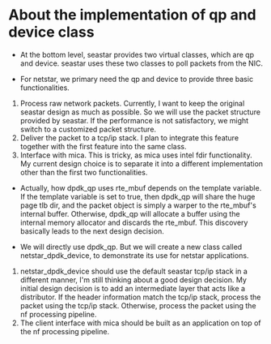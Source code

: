# About the implementation of qp and device class

* At the bottom level, seastar provides two virtual classes, which are qp and device. seastar uses these two classes to poll packets from the NIC.

* For netstar, we primary need the qp and device to provide three basic functionalities.
1. Process raw network packets. Currently, I want to keep the original seastar design as much as possible. So we will use the packet structure provided by seastar. If the performance is not satisfactory, we might switch to a customized packet structure.
2. Deliver the packet to a tcp/ip stack. I plan to integrate this feature together with the first feature into the same class.
3. Interface with mica. This is tricky, as mica uses intel fdir functionality. My current design choice is to separate it into a different implementation other than the first two functionalities.

* Actually, how dpdk_qp uses rte_mbuf depends on the template variable. If the template variable is set to true, then dpdk_qp will share the huge page tlb dir, and the packet object is simply a warper to the rte_mbuf's internal buffer. Otherwise, dpdk_qp will allocate a buffer using the internal memory allocator and discards the rte_mbuf. This discovery basically leads to the next design decision.

* We will directly use dpdk_qp. But we will create a new class called netstar_dpdk_device, to demonstrate its use for netstar applications. 
1. netstar_dpdk_device should use the default seastar tcp/ip stack in a different manner, I'm still thinking about a good design decision. My initial design decision is to add an intermediate layer that acts like a distributor. If the header information match the tcp/ip stack, process the packet using the tcp/ip stack. Otherwise, process the packet using the nf processing pipeline. 
2. The client interface with mica should be built as an application on top of the nf processing pipeline. 